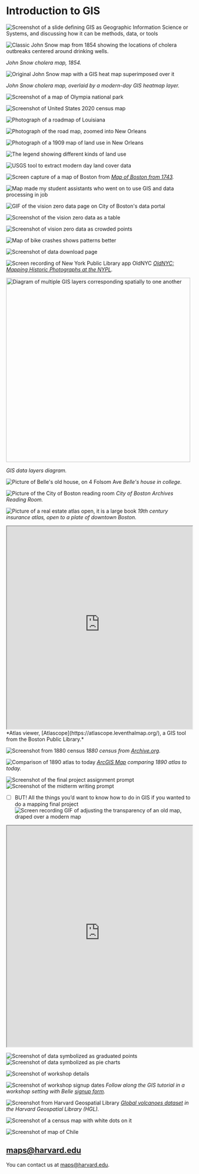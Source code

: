 # Introduction to GIS

![Screenshot of a slide defining GIS as Geographic Information Science or Systems, and discussing how it can be methods, data, or tools](media/GIS-intro.png)

![Classic John Snow map from 1854 showing the locations of cholera outbreaks centered around drinking wells.](media/snow.jpeg)

*John Snow cholera map, 1854.*

![Original John Snow map with a GIS heat map superimposed over it](media/snow-gis.png)

*John Snow cholera map, overlaid by a modern-day GIS heatmap layer.*


![Screenshot of a map of Olympia national park](media/reference.png)

![Screenshot of United States 2020 census map](media/thematic.png)

![Photograph of a roadmap of Louisiana](media/roadmap1.jpg)

![Photograph of the road map, zoomed into New Orleans](media/roadmap2.jpg)

![Photograph of a 1909 map of land use in New Orleans](media/landuse.png)

![The legend showing different kinds of land use](media/landuse-legend.png)

![USGS tool to extract modern day land cover data](media/usgs.png)


![Screen capture of a map of Boston from ](media/boston.png)
*[Map of Boston from 1743](https://collections.leventhalmap.org/search/commonwealth:9s161952m).*

![Map made my student assistants who went on to use GIS and data processing in job](media/heatmap.png)

![GIF of the vision zero data page on City of Boston's data portal](media/vision0.gif)

![Screenshot of the vision zero data as a table](media/vision0-data.png)

![Screenshot of vision zero data as crowded points](media/vision0-points.png)

![Map of bike crashes shows patterns better](media/vision0-map.png)

![Screenshot of data download page](media/vision0.png)

![Screen recording of New York Public Library app OldNYC](media/oldnyc.gif)
*[OldNYC: Mapping Historic Photographs at the NYPL](https://www.oldnyc.org/).* 

<img src="media/layers.jpeg" alt="Diagram of multiple GIS layers corresponding spatially to one another" height="500">

*GIS data layers diagram.*

![Picture of Belle's old house, on 4 Folsom Ave](media/folsom.png)
*Belle's house in college.*

![Picture of the City of Boston reading room](media/reading-room.png)
*City of Boston Archives Reading Room.*

![Picture of a real estate atlas open, it is a large book](media/books.png)
*19th century insurance atlas, open to a plate of downtown Boston.*

<iframe width="100%" height="550" src="https://atlascope.leventhalmap.org/#view:embed$base:000$overlay:39999059010718$zoom:18.00$center:-7914725.872110603,5210447.532772563$mode:glass$pos:204"></iframe>
*Atlas viewer, [Atlascope](https://atlascope.leventhalmap.org/), a GIS tool from the Boston Public Library.*

![Screenshot from 1880 census](media/1880-census.png)
*1880 census from [Archive.org](https://archive.org/details/10thcensus0561unit/page/n45/mode/2up?view=theater).* 

![Comparison of 1890 atlas to today](media/swipe.png)
*[ArcGIS Map](https://harvard-cga.maps.arcgis.com/apps/webappviewer/index.html?id=4f084606c3f64df8a32ce2ad938a43f6) comparing 1890 atlas to today.* 

![Screenshot of the final project assignment prompt](media/final-project.png)
![Screenshot of the midterm writing prompt](media/midterm-prompt.png)
- [ ]  BUT! All the things you’d want to know how to do in GIS if you wanted to do a mapping final project
![Screen recording GIF of adjusting the transparency of an old map, draped over a modern map](media/poland-opacity.gif)
<iframe title="Interactive map of the Polish cities statistical data. Hovering over each city reveals information about the city." src="https://harvardmapcollection.github.io/classes/gened1140/fall-2022/assignment/demo/polish-cities/" width="100%" height="600px"></iframe>

![Screenshot of data symbolized as graduated points](media/symbols.png)
![Screenshot of data symbolized as pie charts](media/patterns.png)

![Screenshot of workshop details](media/eventbrite-1.png)

![Screenshot of workshop signup dates](media/eventbrite-2.png)
*Follow along the GIS tutorial in a workshop setting with Belle [signup form](https://www.eventbrite.com/e/gened-1140-gis-tutorial-tickets-420298884277).*

![Screenshot from Harvard Geospatial Library](media/volcanoes.png)
*[Global volcanoes dataset](https://hgl.harvard.edu/catalog/harvard-glb-volc) in the Harvard Geospatial Library (HGL).* 

![Screenshot of a census map with white dots on it](media/levin.png)

![Screenshot of map of Chile](media/chile.png)

## maps@harvard.edu

You can contact us at [maps@harvard.edu](mailto:maps@harvard.edu).









